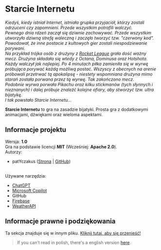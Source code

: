 # Starcie Internetu

<i>Kiedyś, kiedy istniał Internet, istniała grupka przyjaciół, którzy zostali odrzuceni czy zapomnieni. Przede wszystkim potrafili walczyć.<br />
Pewnego dnia rdzeń zaczął się dziwnie zachowywać. Przede wszystkim utworzyło dziwną strefę waleczną i zaczęło tworzyć tzw. "czerwony kod". Powodował, że inne postacie z kultowych gier zostali niespodziewanie porywani.<br />
Na przykład trójka osób z drużyny z <u>Rocket League</u> grała dość ważny mecz. Drużyna składała się wtedy z Octana, Dominusa oraz Hotshota. Każdy walczył jak najlepiej. Po 4 minutach piłka zamieniła się w wyrwę próbująca porywać każdą możliwą postać. Wszyscy z obecnych na arenie próbowali przetrwać tą apokalipsę - niestety wspomniana drużyna mimo starań została porwana przez tą wyrwę. Tak zakończono mecz.<br />
Podobnie wyrwa porwała Pikachu oraz kilku stickmanów (tych słynnych i nieznanych) i dalej próbuje znaleźć kolejne ofiary, aby stworzyć tzw. ultra bijatykę.<br />
I tak powstało Starcie Internetu...</i>

**Starcie Internetu** to gra na zasadzie bijatyki. Prosta gra z dodatkowymi animacjami, dźwiękami oraz wieloma aspektami.

## Informacje projektu

Wersja: **1.0**<br />
Gra na podstawie licencji **MIT** (Wcześniej: **Apache 2.0**).<br />
Autorzy:

-   patYczakus ([Strona](https://patryktopek.tk) | [GitHub](https://github.com/Patyczakus))

<br />Używane narzędzia:

-   [ChatGPT](https://chat.openai.com/)
-   [Microsoft Copilot](https://copilot.microsoft.com/)
-   GitHub
-   [Firebase](https://firebase.google.com/)
-   [WeatherAPI](https://www.weatherapi.com/)

## Informacje prawne i podziękowania

Ta sekcja znajduje się w innym pliku. [Kliknij tutaj, aby się przenieść!](credits/pl.md)

> If you can't read in polish, there's a english version [here](credits/en.md).
